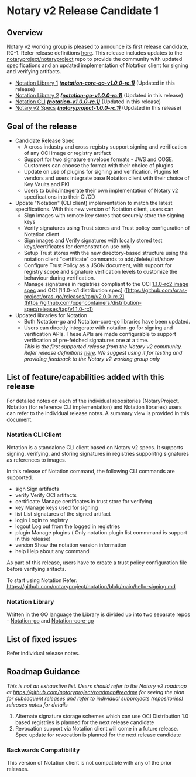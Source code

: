 # Notary v2 Release Candidate 1 

## Overview
Notary v2 working group is pleased to announce its first release candidate, RC-1. Refer release definitions [here](https://github.com/notaryproject/notation/blob/main/RELEASE_MANAGEMENT.md). This release includes updates to the [notaryproject/notaryproject](https://github.com/notaryproject/notaryproject) repo to provide the community with updated specifications and an updated implementation of Notation client for signing and verifying artifacts.

- [Notation Library 1](https://github.com/notaryproject/notation-core-go) ***[(notation-core-go-v1.0.0-rc.1)](https://github.com/notaryproject/notation-core-go/releases/tag/v0.1.0-rc.1)***   (Updated in this release)
- [Notation Library 2](https://github.com/notaryproject/notation-go) ***[(notation-go-v1.0.0-rc.1)](https://github.com/notaryproject/notation-go/releases/tag/v1.0.0-rc.1)***   (Updated in this release)
- [Notation CLI](https://github.com/notaryproject/notation)   ***([notation-v1.0.0-rc.1)](https://github.com/notaryproject/notation/releases/tag/v1.9.0-rc.1)***   (Updated in this release) 
- [Notary v2 Specs](https://github.com/notaryproject/notaryproject) ***[(notaryproject-1.0.0-rc.1)](https://github.com/notaryproject/notaryproject/releases/tag/v1.0.0-draft.3)*** (Updated in this release)
## Goal of the release
- Candidate Release Spec
    - A cross industry and cross registry support signing and verification of any OCI image or registry artifact
    - Support for two signature envelope formats - JWS and COSE. Customers can choose the format with their choice of plugins
    - Update on use of plugins for signing and verification. Plugins let vendors and users integrate base Notation client with their choice of Key Vaults and PKI
    - Users to build/integerate their own implementation of Notary v2 specfications into their CI/CD
 - Update "Notation" (CLI client) implementation to match the latest specifications. With this new version of Notation client, users can
    - Sign images with remote key stores that securely store the signing keys
    - Verify signatures using Trust stores and Trust policy configuration of Notation client
    - Sign images and Verify signatures with locally stored test keys/certificates for demonstration use only
    - Setup Trust stores with the new directory-based structure using the notation client "certificate" commands to add/delete/list/show
    - Configure Trust Policy as a JSON document, with support for registry scope and signature verfication levels to customize the behaviour during verification.
    - Manage signatures in registries compliant to the OCI [1.1.0-rc2 image spec](https://github.com/opencontainers/image-spec/releases/tag/v1.1.0-rc2) and OCI [1.1.0-rc1 distribution spec] ([https://github.com/oras-project/oras-go/releases/tag/v2.0.0-rc.2](https://github.com/opencontainers/distribution-spec/releases/tag/v1.1.0-rc1)
  - Updated libraries for Notation
    - Both Notation-go and Notaiton-core-go libraries have been updated.
    - Users can directly integerate with notation-go for signing and verification APIs. These APIs are made configurable to support verification of pre-fetched signatures one at a time.  
*This is the first supported release from the Notary v2 community. Refer release definitions [here](https://github.com/notaryproject/notation/blob/main/RELEASE_MANAGEMENT.md). We suggest using it for testing and providing feedback to the Notary v2 working group only*

## List of feature/capabilities added with this release
For detailed notes on each of the individual repositories (NotaryProject, Notation (for reference CLI implementation) and Notation libraries) users can refer to the individual release notes. A summary view is provided in this document.

### Notation CLI Client
Notation is a standalone CLI client based on Notary v2 specs. It supports signing, verifying, and storing signatures in registries supporitng signatures as references to images.

In this release of Notation command, the following CLI commands are supported. 
  - sign        Sign artifacts
  - verify      Verify OCI artifacts
  - certificate Manage certificates in trust store for verifying 
  - key         Manage keys used for signing
  - list        List signatures of the signed artifact
  - login       Login to registry
  - logout      Log out from the logged in registries
  - plugin      Manage plugins  ( Only notation plugin list commmand is support in this release)
  - version     Show the notation version information
  - help        Help about any command

As part of this release, users have to create a trust policy configuration file before verifying arifacts. 

To start using Notation Refer: https://github.com/notaryproject/notation/blob/main/hello-signing.md

### Notation Library 
Written in the GO language the Library is divided up into two separate repos - [Notation-go](https://github.com/notaryproject/notation-go) and [Notation-core-go](https://github.com/notaryproject/notation-core-go)

## List of fixed issues
Refer individual release notes.

## Roadmap Guidance
*This is not an exhaustive list. Users should refer to the Notary v2 roadmap at https://github.com/notaryproject/roadmap#readme for seeing the plan for subsequent releases and refer to individual subprojects (repositories) releases notes for details*

1. Alternate signature storage schemes which can use OCI Distribution 1.0 based registries is planned for the next release candidate
2. Revocation support via Notation client will come in a future release. Spec update for revocation is planned for the next release candidate


### Backwards Compatibility
This version of Notation client is not compatible with any of the prior releases.
